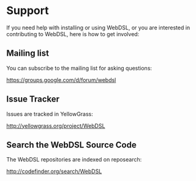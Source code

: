 # Support
If you need help with installing or using WebDSL, or you are interested in contributing to WebDSL, here is how to get involved:

## Mailing list
You can subscribe to the mailing list for asking questions:

https://groups.google.com/d/forum/webdsl


## Issue Tracker
Issues are tracked in YellowGrass:

http://yellowgrass.org/project/WebDSL


## Search the WebDSL Source Code
The WebDSL repositories are indexed on reposearch:

http://codefinder.org/search/WebDSL

